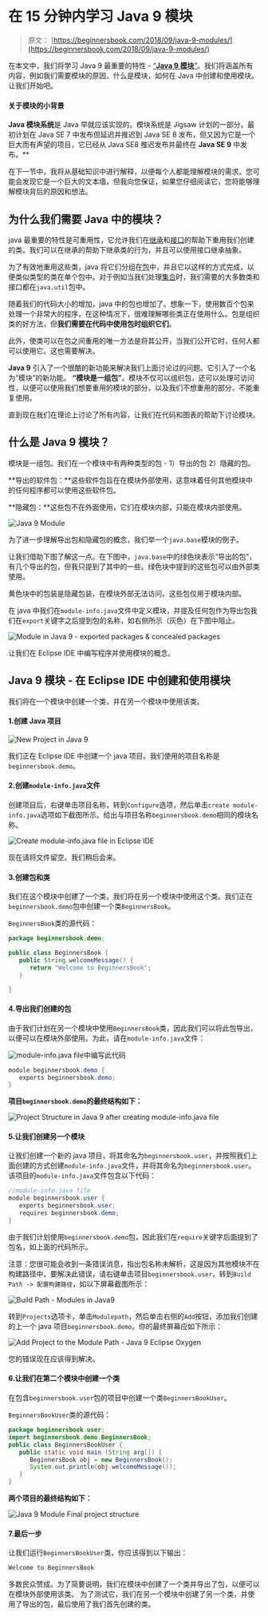 # 在 15 分钟内学习 Java 9 模块

> 原文： [https://beginnersbook.com/2018/09/java-9-modules/](https://beginnersbook.com/2018/09/java-9-modules/)

在本文中，我们将学习 Java 9 最重要的特性 - [“**Java 9 模块**”](https://beginnersbook.com/2018/04/java-9-features-with-examples/)。我们将涵盖所有内容，例如我们需要模块的原因，什么是模块，如何在 Java 中创建和使用模块。让我们开始吧。

#### 关于模块的小背景

**Java 模块系统**是 Java 早就应该实现的。模块系统是 Jigsaw 计划的一部分，最初计划在 Java SE 7 中发布但延迟并推迟到 Java SE 8 发布，但又因为它是一个巨大而有声望的项目，它已经从 Java SE8 推迟发布并最终在 **Java SE 9** 中发布。**

在下一节中，我将从基础知识中进行解释，以便每个人都能理解模块的需求。您可能会发现它是一个巨大的文本墙，但我向您保证，如果您仔细阅读它，您将能够理解模块背后的原因和想法。

## 为什么我们需要 Java 中的模块？

java 最重要的特性是可重用性，它允许我们在[继承](https://beginnersbook.com/2013/03/inheritance-in-java/)和[接口](https://beginnersbook.com/2013/05/java-interface/)的帮助下重用我们创建的类。我们可以在继承的帮助下继承类的行为，并且可以使用接口继承抽象。

为了有效地重用这些类，java 将它们分组在[包](https://beginnersbook.com/2013/03/packages-in-java/)中，并且它以这样的方式完成，以便类似类型的类在单个包中。对于例如当我们处理[集合](https://beginnersbook.com/java-collections-tutorials/)时，我们需要的大多数类和接口都在`java.util`包中。

随着我们的代码大小的增加，java 中的包也增加了。想象一下，使用数百个包来处理一个非常大的程序，在这种情况下，很难理解哪些类正在使用什么。包是组织类的好方法，但**我们需要在代码中使用包时组织它们**。

此外，使类可以在包之间重用的唯一方法是将其公开，当我们公开它时，任何人都可以使用它。这也需要解决。

**Java 9** 引入了一个很酷的新功能来解决我们上面讨论过的问题。它引入了一个名为“模块”的新功能。 **“模块是一组包”**。模块不仅可以组织包，还可以处理可访问性，以便可以使用我们想要重用的模块的部分，以及我们不想重用的部分，不能重复使用。

直到现在我们在理论上讨论了所有内容，让我们在代码和图表的帮助下讨论模块。

## 什么是 Java 9 模块？

模块是一组包。我们在一个模块中有两种类型的包 - 1）导出的包 2）隐藏的包。

**导出的软件包：**这些软件包旨在在模块外部使用，这意味着任何其他模块中的任何程序都可以使用这些软件包。

**隐藏包：**这些包不在外面使用，它们在模块内部，只能在模块内部使用。


![Java 9 Module](img/f7a4cc0c5bdab5dd1f6a2214514d05e3.jpg)

为了进一步理解导出包和隐藏包的概念，我们举一个`java.base`模块的例子。

让我们借助下图了解这一点。在下图中，`java.base`中的绿色块表示“导出的包”，有几个导出的包，但我只提到了其中的一些。绿色块中提到的这些包可以由外部类使用。

黄色块中的包装是隐藏包装，在模块外部无法访问。这些包仅用于模块内部。

在 java 中我们在`module-info.java`文件中定义模块，并提及任何包作为导出包我们在`export`关键字之后提到包的名称，如右侧所示（灰色）在下图中阻止。

![Module in Java 9 - exported packages & concealed packages](img/00a0198c75ab583081694caa11be79d2.jpg)

让我们在 Eclipse IDE 中编写程序并使用模块的概念。

## Java 9 模块 - 在 Eclipse IDE 中创建和使用模块

我们将在一个模块中创建一个类，并在另一个模块中使用该类。

#### 1.创建 Java 项目


![New Project in Java 9](img/b3e50116e07b602eb70b24ba3b0119e5.jpg)

我们正在 Eclipse IDE 中创建一个 java 项目。我们使用的项目名称是`beginnersbook.demo`。

#### 2.创建`module-info.java`文件

创建项目后，右键单击项目名称，转到`Configure`选项，然后单击`create module-info.java`选项如下截图所示。给出与项目名称`beginnersbook.demo`相同的模块名称。

![Create module-info.java file in Eclipse IDE](img/71cea594157a157ff990b591461d117c.jpg)

现在请将文件留空。我们稍后会来。

#### 3.创建包和类

我们在这个模块中创建了一个类，我们将在另一个模块中使用这个类。我们正在`beginnersbook.demo`包中创建一个类`BeginnersBook`。

`BeginnersBook`类的源代码：

```java
package beginnersbook.demo;

public class BeginnersBook {
   public String welcomeMessage() {
      return "Welcome to BeginnersBook";
   }

}
```

#### 4.导出我们创建的包

由于我们计划在另一个模块中使用`BeginnersBook`类，因此我们可以将此包导出，以便可以在模块外部使用。为此，请在`module-info.java`文件：


![module-info.java file](img/35ceba3526ffd70e6676b14c8e38c9c7.jpg)中编写此代码

```java
module beginnersbook.demo {
   exports beginnersbook.demo;
}
```

**项目`beginnersbook.demo`的最终结构如下：**

![Project Structure in Java 9 after creating module-info.java file](img/e5f512d03a3ef818f76933f981d7f8da.jpg)

#### 5.让我们创建另一个模块

让我们创建一个新的 java 项目，将其命名为`beginnersbook.user`，并按照我们上面创建的方式创建`module-info.java`文件，并将其命名为`beginnersbook.user`。该项目的`module-info.java`文件包含以下代码：

```java
//module-info.java file
module beginnersbook.user {
   exports beginnersbook.user;
   requires beginnersbook.demo;
}
```

由于我们计划使用`beginnersbook.demo`包，因此我们在`require`关键字后面提到了包名，如上面的代码所示。

注意：您很可能会收到一条错误消息，指出包名称未解析，这是因为其他模块不在构建路径中。要解决此错误，请右键单击项目`beginnersbook.user`，转到`Build Path -> 配置构建路径`，如以下屏幕截图所示：

![Build Path - Modules in Java9](img/e8597edf0f0c8384fc0a7008b1836bab.jpg)

转到`Projects`选项卡，单击`Modulepath`，然后单击右侧的`Add`按钮，添加我们创建的上一个 java 项目`beginnersbook.demo`。你的最终屏幕应如下所示：

![Add Project to the Module Path - Java 9 Eclipse Oxygen](img/2e2a6a1f7d61365c62fd375e1b920638.jpg)

您的错误现在应该得到解决。

#### 6.让我们在第二个模块中创建一个类

在包含`beginnersbook.user`包的项目中创建一个类`BeginnersBookUser`。

`BeginnersBookUser`类的源代码：

```java
package beginnersbook.user;
import beginnersbook.demo.BeginnersBook;
public class BeginnersBookUser {
   public static void main (String arg[]) {
      BeginnersBook obj = new BeginnersBook();
      System.out.println(obj.welcomeMessage());
   }
}
```

**两个项目的最终结构如下：**

![Java 9 Module Final project structure](img/fdbe2764ec0d85de80d7581820755c39.jpg)

#### 7.最后一步

让我们运行`BeginnersBookUser`类，你应该得到以下输出：

```java
Welcome to BeginnersBook
```

多数民众赞成。为了简要说明，我们在模块中创建了一个类并导出了包，以便可以在模块外部使用该类。
为了测试它，我们在另一个模块中创建了另一个类，并使用了导出的包，最后使用了我们首先创建的类。